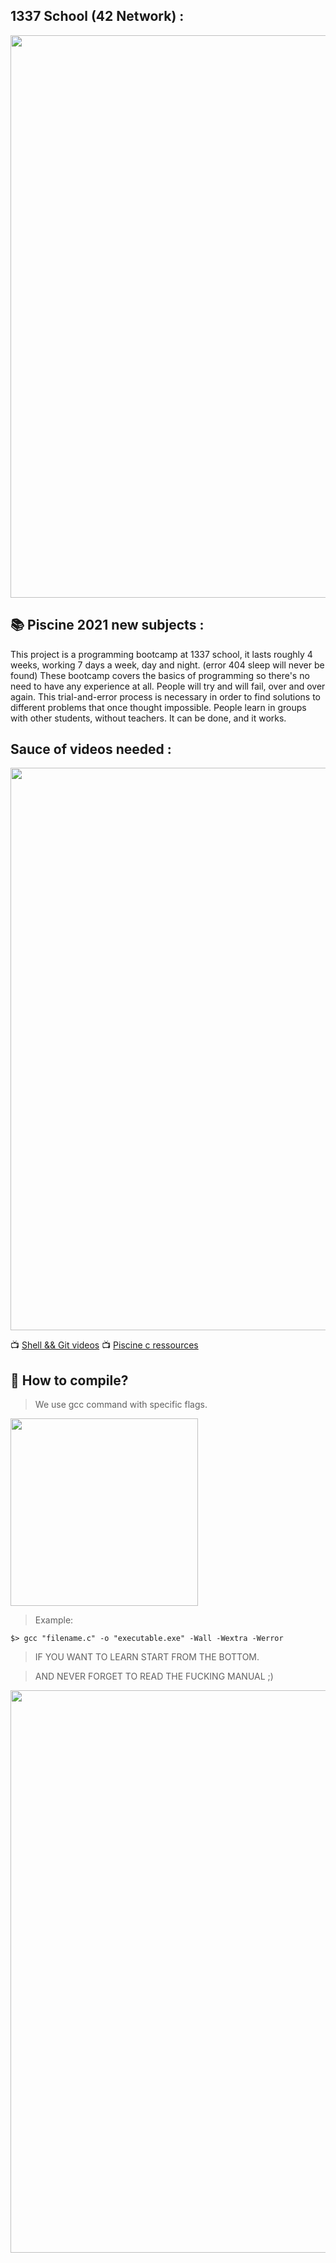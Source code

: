 ## 1337 School (42 Network) :

<img src="https://1337.ma/static/b8296aebbcc7fb3ce15ae9e4a66d82fa/25252/cluster.jpg" width="900">

## :books: Piscine 2021 new subjects :

This project is a programming bootcamp at 1337 school, it lasts roughly 
4 weeks, working 7 days a week, day and night. (error 404 sleep will never be found)
These bootcamp covers the basics of programming so there's no need to have any experience at
all. People will try and will fail, over and over again. This trial-and-error
process is necessary in order to find solutions to different problems that 
once thought impossible. People learn in groups with other
students, without teachers. It can be done, and it works.

## Sauce of videos needed :

<img src="http://memes.ucoz.com/_nw/41/85352863.jpg" width="900">

:tv: [Shell && Git videos](https://www.youtube.com/playlist?list=PLVQYiy6xNUxxhvwi0PGmXb5isUdVwmsg8)
:tv: [Piscine c ressources](https://www.youtube.com/watch?v=U7jUVw1-cew&list=PLJq0wyQXdXmXxjCHKe_N1MuG9gEGsXYXH&ab_channel=jyloup85)

## :floppy_disk: How to compile?

> We use gcc command with specific flags.

<img src="https://upload.wikimedia.org/wikipedia/commons/a/af/GNU_Compiler_Collection_logo.svg" width="300">

> Example:

```$> gcc "filename.c" -o "executable.exe" -Wall -Wextra -Werror```

> IF YOU WANT TO LEARN START FROM THE BOTTOM. 

> AND NEVER FORGET TO READ THE FUCKING MANUAL ;)

<img src="https://postcoitum429456745.files.wordpress.com/2018/10/mao_rtfm_vectorize_by_cmenghi.png" width="900">

